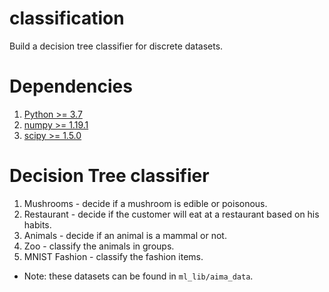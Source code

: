 # classification
Build a decision tree classifier for discrete datasets. 

# Dependencies
1. [Python >= 3.7](https://www.python.org/downloads/)
1. [numpy >= 1.19.1](https://numpy.org/install/)
2. [scipy >= 1.5.0](https://www.scipy.org/install.html)

# Decision Tree classifier 
1. Mushrooms - decide if a mushroom is edible or poisonous. 
2. Restaurant - decide if the customer will eat at a restaurant based on his habits. 
3. Animals - decide if an animal is a mammal or not. 
4. Zoo - classify the animals in groups. 
5. MNIST Fashion - classify the fashion items. 

* Note: these datasets can be found in `ml_lib/aima_data`. 